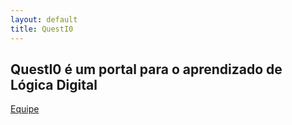 ```yaml
---
layout: default
title: QuestI0
---
```


## QuestI0 é um portal para o aprendizado de Lógica Digital

[Equipe](/equipe)